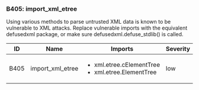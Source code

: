 ### B405: import\_xml\_etree

Using various methods to parse untrusted XML data is known to be
vulnerable to XML attacks. Replace vulnerable imports with the
equivalent defusedxml package, or make sure defusedxml.defuse\_stdlib()
is called.

<table>
<colgroup>
<col style="width: 8%" />
<col style="width: 28%" />
<col style="width: 49%" />
<col style="width: 15%" />
</colgroup>
<thead>
<tr class="header">
<th>ID</th>
<th>Name</th>
<th>Imports</th>
<th>Severity</th>
</tr>
</thead>
<tbody>
<tr class="odd">
<td>B405</td>
<td>import_xml_etree</td>
<td><ul>
<li>xml.etree.cElementTree</li>
<li>xml.etree.ElementTree</li>
</ul></td>
<td>low</td>
</tr>
</tbody>
</table>
